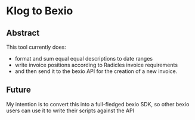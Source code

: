 # Klog to Bexio

## Abstract

This tool currently does:

- format and sum equal equal descriptions to date ranges
- write invoice positions according to Radicles invoice requirements
- and then send it to the bexio API for the creation of a new invoice.

## Future

My intention is to convert this into a full-fledged bexio SDK, so other bexio users can use it to write their scripts against the API

